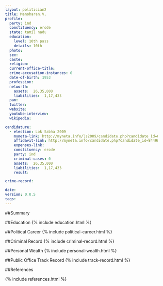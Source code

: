 ```yaml
---
layout: politician2
title: Manoharan.V.
profile: 
  party: ind
  constituency: erode
  state: tamil nadu
  education: 
    level: 10th pass
    details: 10th
  photo: 
  sex: 
  caste: 
  religion: 
  current-office-title: 
  crime-accusation-instances: 0
  date-of-birth: 1953
  profession: 
  networth: 
    assets:  26,35,000
    liabilities:  1,17,433
  pan: 
  twitter: 
  website: 
  youtube-interview: 
  wikipedia: 

candidature: 
  - election: Lok Sabha 2009
    myneta-link: http://myneta.info/ls2009/candidate.php?candidate_id=8449
    affidavit-link: http://myneta.info/candidate.php?candidate_id=8449&scan=original
    expenses-link: 
    constituency: erode 
    party: ind
    criminal-cases: 0
    assets:  26,35,000
    liabilities:  1,17,433
    result:  

crime-record: 

date: 
version: 0.0.5
tags: 
---
```

##Summary


##Education
{% include education.html %}


##Political Career
{% include political-career.html %}


##Criminal Record
{% include criminal-record.html %}


##Personal Wealth
{% include personal-wealth.html %}


##Public Office Track Record
{% include track-record.html %}


##References


{% include references.html %}